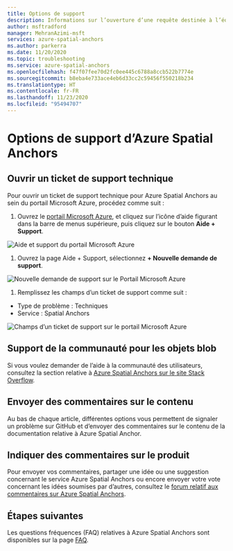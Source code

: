 ```yaml
---
title: Options de support
description: Informations sur l’ouverture d’une requête destinée à l’équipe de support Azure Spatial Anchors.
author: msftradford
manager: MehranAzimi-msft
services: azure-spatial-anchors
ms.author: parkerra
ms.date: 11/20/2020
ms.topic: troubleshooting
ms.service: azure-spatial-anchors
ms.openlocfilehash: f47f07fee70d2fc0ee445c6788a8ccb522b7774e
ms.sourcegitcommit: b8eba4e733ace4eb6d33cc2c59456f550218b234
ms.translationtype: HT
ms.contentlocale: fr-FR
ms.lasthandoff: 11/23/2020
ms.locfileid: "95494707"
---
```

# <a name="azure-spatial-anchors-support-options"></a>Options de support d’Azure Spatial Anchors

## <a name="open-a-tech-support-ticket"></a>Ouvrir un ticket de support technique

Pour ouvrir un ticket de support technique pour Azure Spatial Anchors au sein du portail Microsoft Azure, procédez comme suit :

1. Ouvrez le [portail Microsoft Azure](https://azure.microsoft.com/account/), et cliquez sur l’icône d’aide figurant dans la barre de menus supérieure, puis cliquez sur le bouton **Aide + Support**.

![Aide et support du portail Microsoft Azure](./media/spatial-anchor-support.png)

1. Ouvrez la page Aide + Support, sélectionnez **+ Nouvelle demande de support**.

![Nouvelle demande de support sur le Portail Microsoft Azure](./media/spatial-anchor-support2.png)

1. Remplissez les champs d’un ticket de support comme suit :

- Type de problème : Techniques
- Service : Spatial Anchors

![Champs d’un ticket de support sur le portail Microsoft Azure](./media/spatial-anchor-support3.png)

## <a name="community-support"></a>Support de la communauté pour les objets blob

Si vous voulez demander de l’aide à la communauté des utilisateurs, consultez la section relative à [Azure Spatial Anchors sur le site Stack Overflow](https://stackoverflow.com/questions/tagged/azure-spatial-anchors).

## <a name="provide-content-feedback"></a>Envoyer des commentaires sur le contenu

Au bas de chaque article, différentes options vous permettent de signaler un problème sur GitHub et d’envoyer des commentaires sur le contenu de la documentation relative à Azure Spatial Anchor.

## <a name="provide-product-feedback"></a>Indiquer des commentaires sur le produit

Pour envoyer vos commentaires, partager une idée ou une suggestion concernant le service Azure Spatial Anchors ou encore envoyer votre vote concernant les idées soumises par d’autres, consultez le [forum relatif aux commentaires sur Azure Spatial Anchors](https://feedback.azure.com/forums/919252-azure-spatial-anchors).

## <a name="next-steps"></a>Étapes suivantes

Les questions fréquences (FAQ) relatives à Azure Spatial Anchors sont disponibles sur la page [FAQ](spatial-anchor-faq.md).
